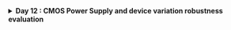 <details>
  <Summary><strong> Day 12 : CMOS Power Supply and device variation robustness evaluation</strong></summary>

# Contents
- [Static Behavior Evaluation-CMOS Inverter-Power Supply Variation](#static-behavior-evaluation--cmos-inverter--power-supply-variation)
  - [Smart SPICE simulation for power supply variations](#smart-spice-simulation-for-power-supply-variations)
  - [Advantages and Disadvantages using low supply voltage](#advantages-and-disadvantages-using-low-supply-voltage)
  - [Sky130 supply variation Labs](#sky130-supply-variation-labs)   
- [Static Behavior Evaluation-CMOS Inverter-Device Variation](#static-behavior-evaluation--cmos-inverter--device-variation)
  - [Sources of Variation-Etching Process](#sources-of-variation--etching-process)
  - [Sources of Variation-Oxide Thickness](#sources-of-variation--oxide-thickness)
  - [Smart SPICE simulation for device variations](#smart-spice-simulation-for-device-variations)
  - [Conclusion](#conclusion)
  - [Sky130 device variation Labs](#sky130-device-variation-labs)   
    

<a id="static-behavior-evaluation--cmos-inverter--power-supply-variation"></a>
# Static Behavior Evaluation-CMOS Inverter-Power Supply Variation
Power supply scaling directly affects the static behavior of a CMOS inverter — changing its switching threshold (Vm), noise margins, and overall robustness.
<a id="smart-spice-simulation-for-power-supply-variations"></a>
## Smart SPICE simulation for power supply variations
**SPICE Simulation**
![Alt Text](images/ps_1.png)
- The CMOS inverter is simulated at two different supply voltages: Vdd = 2.5V → scaled down to Vdd = 1V
- PMOS and NMOS sizes remain constant: Wp = 0.9375 μm, Wn = 0.375 μm
- As **V<sub>dd</sub> ↓**, inverter's **switching threshold V<sub>m</sub>** tends to move towards the center pf the supply voltage but the noise margin shrink.
- **Lower V<sub>dd</sub>** results in **reduced noise immunity** and circuit becomes more sensitive to noise and supply variations.
  
<a id="advantages-and-disadvantages-using-low-supply-voltage"></a>
## Advantages and Disadvantages using low supply voltage
![Alt Text](images/ps_2.png)

**Gain Fcator:** The inverter’s gain is defined as the ratio of the change in output voltage to the change in input voltage:

**Gain Factor** = ΔV<sub>out</sub> / ΔV<sub>in</sub>  

**Advantages of using 0.5V supply:** Using lower V<sub>dd</sub> (0.5V) provides benefits like ~50% gain improvement and ~90% reduction in energy consumption, demonstrating the efficiency of power supply scaling in CMOS inverters.
**Disadvantage of using 0.5V supply:** While lowering Vdd improves gain and energy efficiency, it introduces performance impact — circuits may switch slower due to reduced drive strength.

<a id="sky130-supply-variation-labs"></a>
## Sky130 supply variation Labs



<a id="static-behavior-evaluation--cmos-inverter--device-variation"></a>
# Static Behavior Evaluation-CMOS Inverter-Device Variation

<a id="sources-of-variation--etching-process"></a>
## Sources of Variation-Etching Process

<a id="sources-of-variation--oxide-thickness"></a>
## Sources of Variation-Oxide Thickness

<a id="smart-spice-simulation-for-device-variations"></a>
## Smart SPICE simulation for device variations

<a id="conclusion"></a>  
## Conclusion

<a id="sky130-device-variation-labs"></a>  
## Sky130 device variation Labs
